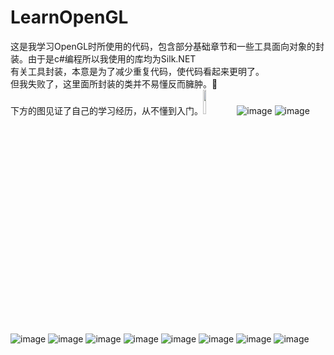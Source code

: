 # LearnOpenGL
这是我学习OpenGL时所使用的代码，包含部分基础章节和一些工具面向对象的封装。由于是c#编程所以我使用的库均为Silk.NET<br />
有关工具封装，本意是为了减少重复代码，使代码看起来更明了。<br />
但我失败了，这里面所封装的类并不易懂反而臃肿。🤔<br />
下方的图见证了自己的学习经历，从不懂到入门。<img src="https://github.com/qian-o/LearnOpenGL/assets/84434846/ae5e0c97-dc4d-42c3-b9ee-c10d74afa2cf" width="10%">
![image](https://github.com/qian-o/LearnOpenGL/assets/84434846/87b664ad-6e53-44c3-9256-54e7202562df)
![image](https://github.com/qian-o/LearnOpenGL/assets/84434846/d0635f31-b015-4833-b387-fcf84cb6dfa8)
![image](https://github.com/qian-o/LearnOpenGL/assets/84434846/259c2ae0-04e2-45f1-858e-3cb0680cbd1b)
![image](https://github.com/qian-o/LearnOpenGL/assets/84434846/e0e3c498-d052-481e-8b9e-6da2f640d1da)
![image](https://github.com/qian-o/LearnOpenGL/assets/84434846/7526348c-17f9-4786-b39b-8b5137253c02)
![image](https://github.com/qian-o/LearnOpenGL/assets/84434846/3855a028-96e7-400a-8509-b5ed7e70ce5f)
![image](https://github.com/qian-o/LearnOpenGL/assets/84434846/4572b727-ec10-443a-8601-456470a97c58)
![image](https://github.com/qian-o/LearnOpenGL/assets/84434846/253a131c-cdb8-43ed-b80b-544a8fe00290)
![image](https://github.com/qian-o/LearnOpenGL/assets/84434846/817855ee-cde1-44d3-9bd9-57f284e957cd)
![image](https://github.com/qian-o/LearnOpenGL/assets/84434846/4ab20a02-10b4-4af3-bb40-204483f81f34)

